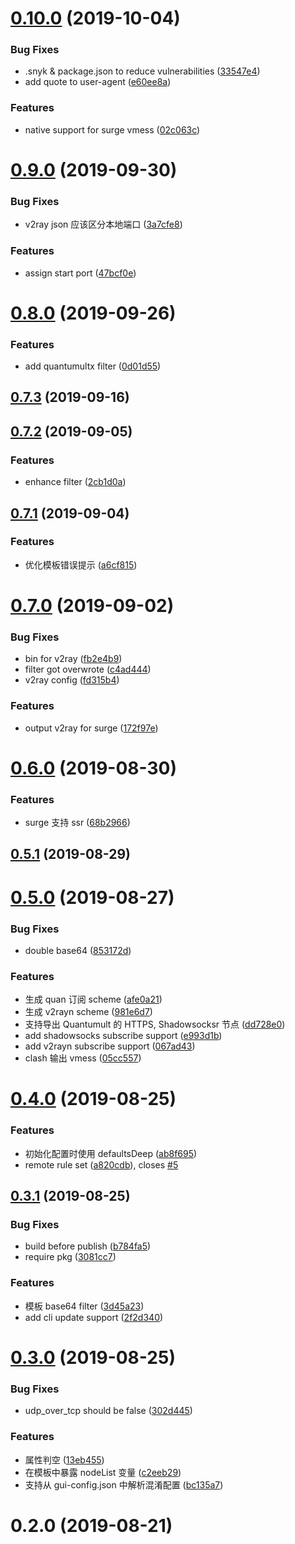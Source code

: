 # [0.10.0](https://github.com/geekdada/surgio/compare/v0.9.0...v0.10.0) (2019-10-04)


### Bug Fixes

* .snyk & package.json to reduce vulnerabilities ([33547e4](https://github.com/geekdada/surgio/commit/33547e4))
* add quote to user-agent ([e60ee8a](https://github.com/geekdada/surgio/commit/e60ee8a))


### Features

* native support for surge vmess ([02c063c](https://github.com/geekdada/surgio/commit/02c063c))



# [0.9.0](https://github.com/geekdada/surgio/compare/v0.8.0...v0.9.0) (2019-09-30)


### Bug Fixes

* v2ray json 应该区分本地端口 ([3a7cfe8](https://github.com/geekdada/surgio/commit/3a7cfe8))


### Features

* assign start port ([47bcf0e](https://github.com/geekdada/surgio/commit/47bcf0e))



# [0.8.0](https://github.com/geekdada/surgio/compare/v0.7.3...v0.8.0) (2019-09-26)


### Features

* add quantumultx filter ([0d01d55](https://github.com/geekdada/surgio/commit/0d01d55))



## [0.7.3](https://github.com/geekdada/surgio/compare/v0.7.2...v0.7.3) (2019-09-16)



## [0.7.2](https://github.com/geekdada/surgio/compare/v0.7.1...v0.7.2) (2019-09-05)


### Features

* enhance filter ([2cb1d0a](https://github.com/geekdada/surgio/commit/2cb1d0a))



## [0.7.1](https://github.com/geekdada/surgio/compare/v0.7.0...v0.7.1) (2019-09-04)


### Features

* 优化模板错误提示 ([a6cf815](https://github.com/geekdada/surgio/commit/a6cf815))



# [0.7.0](https://github.com/geekdada/surgio/compare/v0.6.0...v0.7.0) (2019-09-02)


### Bug Fixes

* bin for v2ray ([fb2e4b9](https://github.com/geekdada/surgio/commit/fb2e4b9))
* filter got overwrote ([c4ad444](https://github.com/geekdada/surgio/commit/c4ad444))
* v2ray config ([fd315b4](https://github.com/geekdada/surgio/commit/fd315b4))


### Features

* output v2ray for surge ([172f97e](https://github.com/geekdada/surgio/commit/172f97e))



# [0.6.0](https://github.com/geekdada/surgio/compare/v0.5.1...v0.6.0) (2019-08-30)


### Features

* surge 支持 ssr ([68b2966](https://github.com/geekdada/surgio/commit/68b2966))



## [0.5.1](https://github.com/geekdada/surgio/compare/v0.5.0...v0.5.1) (2019-08-29)



# [0.5.0](https://github.com/geekdada/surgio/compare/v0.4.0...v0.5.0) (2019-08-27)


### Bug Fixes

* double base64 ([853172d](https://github.com/geekdada/surgio/commit/853172d))


### Features

* 生成 quan 订阅 scheme ([afe0a21](https://github.com/geekdada/surgio/commit/afe0a21))
* 生成 v2rayn scheme ([981e6d7](https://github.com/geekdada/surgio/commit/981e6d7))
* 支持导出 Quantumult 的 HTTPS, Shadowsocksr 节点 ([dd728e0](https://github.com/geekdada/surgio/commit/dd728e0))
* add shadowsocks subscribe support ([e993d1b](https://github.com/geekdada/surgio/commit/e993d1b))
* add v2rayn subscribe support ([067ad43](https://github.com/geekdada/surgio/commit/067ad43))
* clash 输出 vmess ([05cc557](https://github.com/geekdada/surgio/commit/05cc557))



# [0.4.0](https://github.com/geekdada/surgio/compare/v0.3.1...v0.4.0) (2019-08-25)


### Features

* 初始化配置时使用 defaultsDeep ([ab8f695](https://github.com/geekdada/surgio/commit/ab8f695))
* remote rule set ([a820cdb](https://github.com/geekdada/surgio/commit/a820cdb)), closes [#5](https://github.com/geekdada/surgio/issues/5)



## [0.3.1](https://github.com/geekdada/surgio/compare/v0.3.0...v0.3.1) (2019-08-25)


### Bug Fixes

* build before publish ([b784fa5](https://github.com/geekdada/surgio/commit/b784fa5))
* require pkg ([3081cc7](https://github.com/geekdada/surgio/commit/3081cc7))


### Features

* 模板 base64 filter ([3d45a23](https://github.com/geekdada/surgio/commit/3d45a23))
* add cli update support ([2f2d340](https://github.com/geekdada/surgio/commit/2f2d340))



# [0.3.0](https://github.com/geekdada/surgio/compare/v0.2.0...v0.3.0) (2019-08-25)


### Bug Fixes

* udp_over_tcp should be false ([302d445](https://github.com/geekdada/surgio/commit/302d445))


### Features

* 属性判空 ([13eb455](https://github.com/geekdada/surgio/commit/13eb455))
* 在模板中暴露 nodeList 变量 ([c2eeb29](https://github.com/geekdada/surgio/commit/c2eeb29))
* 支持从 gui-config.json 中解析混淆配置 ([bc135a7](https://github.com/geekdada/surgio/commit/bc135a7))



# 0.2.0 (2019-08-21)



